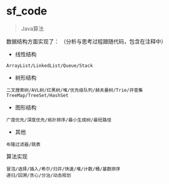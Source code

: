 # sf_code
> Java算法

数据结构方面实现了：
     （分析与思考过程跟随代码，包含在注释中）
- 线性结构

```
ArrayList/LinkedList/Queue/Stack
```

- 树形结构

```
二叉搜索树/AVL树/红黑树/堆/优先级队列/赫夫曼树/Trie/并查集
TreeMap/TreeSet/HashSet
```

- 图形结构

```
广度优先/深度优先/拓扑排序/最小生成树/最短路径
```

- 其他

```
布隆过滤器/跳表
```

算法实现

```
冒泡/选择/插入/希尔/归并/快速/堆/计数/桶/基数排序
递归/回溯/贪心/分治/动态规划
```
